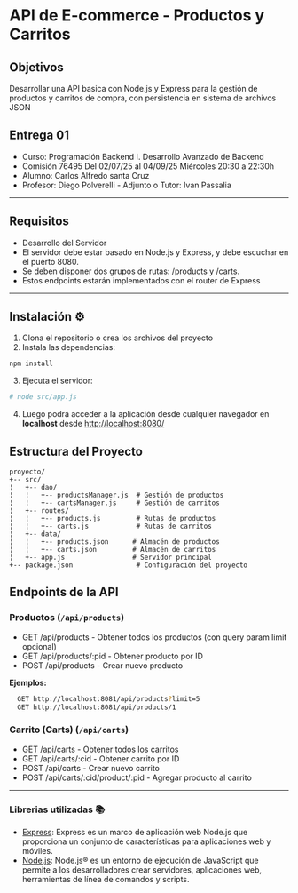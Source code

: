 
# API de E-commerce - Productos y Carritos

## Objetivos

Desarrollar una API basica con Node.js y Express para la gestión de productos y carritos de compra, con persistencia en sistema de archivos JSON

## Entrega 01
- Curso: Programación Backend I. Desarrollo Avanzado de Backend 
- Comisión 76495 Del 02/07/25 al 04/09/25 Miércoles 20:30 a 22:30h
- Alumno:  Carlos Alfredo santa Cruz
- Profesor: Diego Polverelli - Adjunto o Tutor: Ivan Passalia

---

## Requisitos
- Desarrollo del Servidor
- El servidor debe estar basado en Node.js y Express, y debe escuchar en el puerto 8080. 
- Se deben disponer dos grupos de rutas:  /products y /carts. 
- Estos endpoints estarán implementados con el router de Express

---
## Instalación  ⚙️

1. Clona el repositorio o crea los archivos del proyecto
2. Instala las dependencias:
```bash
npm install
```

3. Ejecuta el servidor:
```bash
# node src/app.js
```

4. Luego podrá acceder a la aplicación desde cualquier navegador en **localhost** desde [http://localhost:8080/](http://localhost:8080/)

## Estructura del Proyecto

```
proyecto/
+-- src/
¦   +-- dao/
¦   ¦   +-- productsManager.js  # Gestión de productos
¦   ¦   +-- cartsManager.js     # Gestión de carritos
¦   +-- routes/
¦   ¦   +-- products.js         # Rutas de productos
¦   ¦   +-- carts.js            # Rutas de carritos
¦   +-- data/
¦   ¦   +-- products.json      # Almacén de productos
¦   ¦   +-- carts.json         # Almacén de carritos
¦   +-- app.js                 # Servidor principal
+-- package.json                # Configuración del proyecto

```

##  Endpoints de la API

### Productos (`/api/products`)

  - GET /api/products - Obtener todos los productos (con query param limit opcional)
  - GET /api/products/:pid - Obtener producto por ID
  - POST /api/products - Crear nuevo producto

**Ejemplos:**
```bash
  GET http://localhost:8081/api/products?limit=5
  GET http://localhost:8081/api/products/1
```

### Carrito (Carts) (`/api/carts`)
  - GET  /api/carts       - Obtener todos los carritos
  - GET  /api/carts/:cid  - Obtener carrito por ID
  - POST /api/carts       - Crear nuevo carrito
  - POST /api/carts/:cid/product/:pid - Agregar producto al carrito

---
### Librerias utilizadas  📚

- [Express](https://expressjs.com/): Express es un marco de aplicación web Node.js que proporciona un conjunto de características para aplicaciones web y móviles.
- [Node.js](https://nodejs.org/es): Node.js® es un entorno de ejecución de JavaScript que permite a los desarrolladores crear servidores, aplicaciones web, herramientas de línea de comandos y scripts.